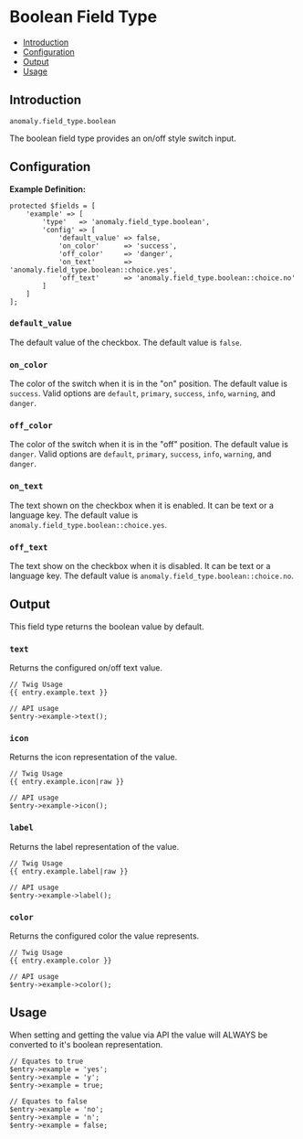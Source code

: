 # Boolean Field Type

- [Introduction](#introduction)
- [Configuration](#configuration)
- [Output](#output)
- [Usage](#usage)


<a name="introduction"></a>
## Introduction

`anomaly.field_type.boolean`

The boolean field type provides an on/off style switch input.


<a name="configuration"></a>
## Configuration

**Example Definition:**

    protected $fields = [
        'example' => [
            'type'   => 'anomaly.field_type.boolean',
            'config' => [
                'default_value' => false,
                'on_color'      => 'success',
                'off_color'     => 'danger',
                'on_text'       => 'anomaly.field_type.boolean::choice.yes',
                'off_text'      => 'anomaly.field_type.boolean::choice.no'
            ]
        ]
    ];

### `default_value`

The default value of the checkbox. The default value is `false`.

### `on_color`

The color of the switch when it is in the "on" position. The default value is `success`. Valid options are `default`, `primary`, `success`, `info`, `warning`, and `danger`.

### `off_color`

The color of the switch when it is in the "off" position. The default value is `danger`. Valid options are `default`, `primary`, `success`, `info`, `warning`, and `danger`.

### `on_text`

The text shown on the checkbox when it is enabled. It can be text or a language key. The default value is `anomaly.field_type.boolean::choice.yes`.

### `off_text`

The text show on the checkbox when it is disabled. It can be text or a language key. The default value is `anomaly.field_type.boolean::choice.no`.


<a name="output"></a>
## Output

This field type returns the boolean value by default.

### `text`

Returns the configured on/off text value.

    // Twig Usage
    {{ entry.example.text }}
    
    // API usage
    $entry->example->text();

### `icon`

Returns the icon representation of the value.

    // Twig Usage
    {{ entry.example.icon|raw }}
    
    // API usage
    $entry->example->icon();

### `label`

Returns the label representation of the value.

    // Twig Usage
    {{ entry.example.label|raw }}
    
    // API usage
    $entry->example->label();

### `color`

Returns the configured color the value represents.

    // Twig Usage
    {{ entry.example.color }}
    
    // API usage
    $entry->example->color();


<a name="usage"></a>
## Usage

When setting and getting the value via API the value will ALWAYS be converted to it's boolean representation.


    // Equates to true
    $entry->example = 'yes';
    $entry->example = 'y';
    $entry->example = true;
    
    // Equates to false
    $entry->example = 'no';
    $entry->example = 'n';
    $entry->example = false;
